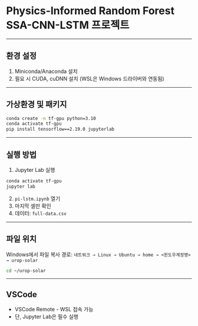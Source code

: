 # Physics-Informed Random Forest SSA-CNN-LSTM 프로젝트

---

## 환경 설정

1. Miniconda/Anaconda 설치  
2. 필요 시 CUDA, cuDNN 설치 (WSL은 Windows 드라이버와 연동됨)

---

## 가상환경 및 패키지

```bash
conda create -n tf-gpu python=3.10
conda activate tf-gpu
pip install tensorflow==2.19.0 jupyterlab
```

---

## 실행 방법

1. Jupyter Lab 실행

```bash
conda activate tf-gpu
jupyter lab
```

2. `pi-lstm.ipynb` 열기
3. 마지막 셀만 확인
4. 데이터: `full-data.csv`

---

## 파일 위치

Windows에서 파일 복사 경로:
`네트워크 → Linux → Ubuntu → home → <윈도우계정명> → urop-solar`

```bash
cd ~/urop-solar
```

---

## VSCode

* VSCode Remote - WSL 접속 가능
* 단, Jupyter Lab은 필수 실행
